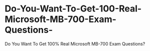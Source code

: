 # Do-You-Want-To-Get-100-Real-Microsoft-MB-700-Exam-Questions-
Do You Want To Get 100% Real Microsoft MB-700 Exam Questions?
